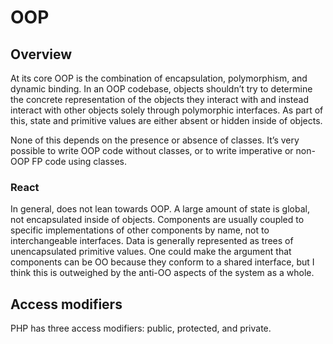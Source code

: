# OOP

## Overview

At its core OOP is the combination of encapsulation, polymorphism, and dynamic binding. In an OOP codebase, objects shouldn’t try to determine the concrete representation of the objects they interact with and instead interact with other objects solely through polymorphic interfaces. As part of this, state and primitive values are either absent or hidden inside of objects.

None of this depends on the presence or absence of classes. It’s very possible to write OOP code without classes, or to write imperative or non-OOP FP code using classes.

### React

In general, does not lean towards OOP. A large amount of state is global, not encapsulated inside of objects. Components are usually coupled to specific implementations of other components by name, not to interchangeable interfaces. Data is generally represented as trees of unencapsulated primitive values. One could make the argument that components can be OO because they conform to a shared interface, but I think this is outweighed by the anti-OO aspects of the system as a whole.

## Access modifiers

PHP has three access modifiers: public, protected, and private.
